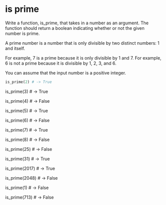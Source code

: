 # is prime

Write a function, is_prime, that takes in a number as an argument. The function should return a boolean indicating whether or not the given number is prime.

A prime number is a number that is only divisible by two distinct numbers: 1 and itself.

For example, 7 is a prime because it is only divisible by 1 and 7. For example, 6 is not a prime because it is divisible by 1, 2, 3, and 6.

You can assume that the input number is a positive integer.

```py
is_prime(2) # -> True
```

is_prime(3) # -> True

is_prime(4) # -> False

is_prime(5) # -> True

is_prime(6) # -> False

is_prime(7) # -> True

is_prime(8) # -> False

is_prime(25) # -> False

is_prime(31) # -> True

is_prime(2017) # -> True

is_prime(2048) # -> False

is_prime(1) # -> False

is_prime(713) # -> False




